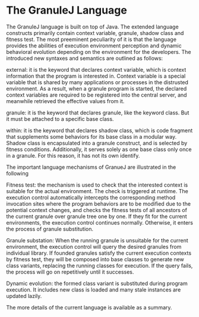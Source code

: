 The GranuleJ Language
========

The GranuleJ language is built on top of Java. The extended language constructs primarily  contain context variable, granule, shadow class and fitness test. The most preeminent peculiarity of it is that the language provides the abilities of execution environment perception and dynamic behavioral evolution depending on the environment for the developers. The introduced new syntaxes and semantics are outlined as follows:

external: it is the keyword that declares context variable, which is context information that the program is interested in. Context variable is a special variable that is shared by many applications or processes in the distrusted environment. As a result, when a granule program is started, the declared context variables are required to be registered into the central server, and meanwhile retrieved the effective values from it.

granule: it is the keyword that declares granule, like the keyword class. But it must be attached to a specific base class.

within: it is the keyword that declares shadow class, which is code fragment that supplements some behaviors for its base class in a modular way. Shadow class is encapsulated into a granule construct, and is selected by fitness conditions. Additionally, it serves solely as one base class only once in a granule. For this reason, it has not its own identify.

The important language mechanisms of GranueJ are illustrated in the following

Fitness test: the mechanism is used to check that the interested context is suitable for the actual environment. The check is triggered at runtime. The execution control automatically intercepts the corresponding method invocation sites where the program behaviors are to be modified due to the potential context changes, and checks the fitness tests of all ancestors of the current granule over granule tree one by one. If they fit for the current environments, the execution control continues normally. Otherwise, it enters the process of granule substitution.

Granule substation: When the running granule is unsuitable for the current environment, the execution control will query the desired granules from individual library. If founded granules satisfy the current execution contexts by fitness test, they will be composed into base classes to generate new class variants, replacing the running classes for execution. If the query fails, the process will go on repetitively until it successes.

Dynamic evolution: the formed class variant is substituted during program execution. It includes new class is loaded and many stale instances are updated lazily.

The more details of the current language is available as a summary.
